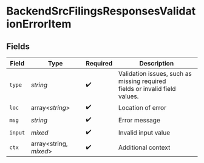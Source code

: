 # BackendSrcFilingsResponsesValidationErrorItem


## Fields

| Field                                                                                           | Type                                                                                            | Required                                                                                        | Description                                                                                     |
| ----------------------------------------------------------------------------------------------- | ----------------------------------------------------------------------------------------------- | ----------------------------------------------------------------------------------------------- | ----------------------------------------------------------------------------------------------- |
| `type`                                                                                          | *string*                                                                                        | :heavy_check_mark:                                                                              | Validation issues, such as missing required<br/>                    fields or invalid field values. |
| `loc`                                                                                           | array<*string*>                                                                                 | :heavy_check_mark:                                                                              | Location of error                                                                               |
| `msg`                                                                                           | *string*                                                                                        | :heavy_check_mark:                                                                              | Error message                                                                                   |
| `input`                                                                                         | *mixed*                                                                                         | :heavy_check_mark:                                                                              | Invalid input value                                                                             |
| `ctx`                                                                                           | array<string, *mixed*>                                                                          | :heavy_check_mark:                                                                              | Additional context                                                                              |